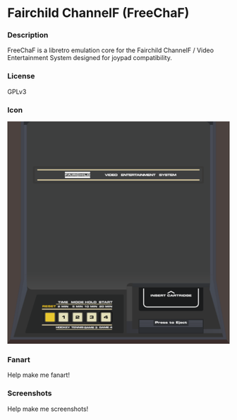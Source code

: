 # Fairchild ChannelF (FreeChaF)

### Description

FreeChaF is a libretro emulation core for the Fairchild ChannelF / Video Entertainment System designed for joypad compatibility.

### License

GPLv3

### Icon

![Fairchild ChannelF (FreeChaF) icon](game.libretro.freechaf/resources/icon.png)

### Fanart

Help make me fanart!

### Screenshots

Help make me screenshots!

